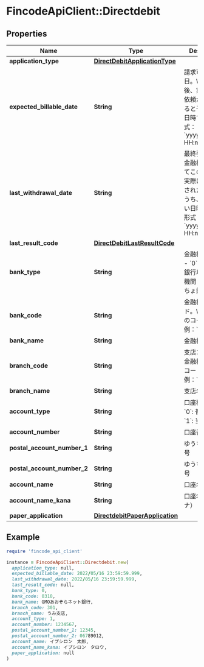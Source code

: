 # FincodeApiClient::Directdebit

## Properties

| Name | Type | Description | Notes |
| ---- | ---- | ----------- | ----- |
| **application_type** | [**DirectDebitApplicationType**](DirectDebitApplicationType.md) |  | [optional] |
| **expected_billable_date** | **String** | 請求可能予定日。\\ 口座登録後、実際に請求依頼が可能となると予定される日時です。\\ 形式：&#x60;yyyy/MM/dd HH:mm:ss.SSS&#x60;  | [optional] |
| **last_withdrawal_date** | **String** | 最終引落日。\\ 金融機関によってこの口座から実際に引き落とされた実績日のうち、最も新しい日時です。\\ 形式：&#x60;yyyy/MM/dd HH:mm:ss.SSS&#x60;  | [optional] |
| **last_result_code** | [**DirectDebitLastResultCode**](DirectDebitLastResultCode.md) |  | [optional] |
| **bank_type** | **String** | 金融機関種別。  - &#x60;0&#x60;: ゆうちょ銀行以外の金融機関 - &#x60;1&#x60;: ゆうちょ銀行  | [optional] |
| **bank_code** | **String** | 金融機関コード。\\ 金融機関のコードです。\\ 例：&#x60;0310&#x60;  | [optional] |
| **bank_name** | **String** | 金融機関名  | [optional] |
| **branch_code** | **String** | 支店コード。\\ 金融機関の支店コードです。\\ 例：&#x60;001&#x60;  | [optional] |
| **branch_name** | **String** | 支店名  | [optional] |
| **account_type** | **String** | 口座種別。  - &#x60;0&#x60;: 普通預金 - &#x60;1&#x60;: 当座預金  | [optional] |
| **account_number** | **String** | 口座番号  | [optional] |
| **postal_account_number_1** | **String** | ゆうちょ 預金記号  | [optional] |
| **postal_account_number_2** | **String** | ゆうちょ 預金番号  | [optional] |
| **account_name** | **String** | 口座名義  | [optional] |
| **account_name_kana** | **String** | 口座名義（カナ）  | [optional] |
| **paper_application** | [**DirectdebitPaperApplication**](DirectdebitPaperApplication.md) |  | [optional] |

## Example

```ruby
require 'fincode_api_client'

instance = FincodeApiClient::Directdebit.new(
  application_type: null,
  expected_billable_date: 2022/05/16 23:59:59.999,
  last_withdrawal_date: 2022/05/16 23:59:59.999,
  last_result_code: null,
  bank_type: 0,
  bank_code: 0310,
  bank_name: GMOあおぞらネット銀行,
  branch_code: 301,
  branch_name: うみ支店,
  account_type: 1,
  account_number: 1234567,
  postal_account_number_1: 12345,
  postal_account_number_2: 06789012,
  account_name: イプシロン　太郎,
  account_name_kana: イプシロン　タロウ,
  paper_application: null
)
```

